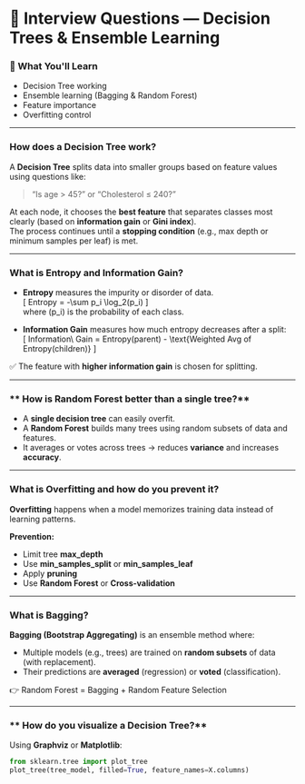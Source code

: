 # 🌳 Interview Questions — Decision Trees & Ensemble Learning

### 🧠 What You'll Learn
- Decision Tree working  
- Ensemble learning (Bagging & Random Forest)  
- Feature importance  
- Overfitting control  

---

### **How does a Decision Tree work?**
A **Decision Tree** splits data into smaller groups based on feature values using questions like:  
> “Is age > 45?” or “Cholesterol ≤ 240?”

At each node, it chooses the **best feature** that separates classes most clearly (based on **information gain** or **Gini index**).  
The process continues until a **stopping condition** (e.g., max depth or minimum samples per leaf) is met.

---

### **What is Entropy and Information Gain?**

- **Entropy** measures the impurity or disorder of data.  
  \[
  Entropy = -\sum p_i \log_2(p_i)
  \]  
  where \(p_i\) is the probability of each class.

- **Information Gain** measures how much entropy decreases after a split:  
  \[
  Information\ Gain = Entropy(parent) - \text{Weighted Avg of Entropy(children)}
  \]

✅ The feature with **higher information gain** is chosen for splitting.

---

### ** How is Random Forest better than a single tree?**
- A **single decision tree** can easily overfit.  
- A **Random Forest** builds many trees using random subsets of data and features.  
- It averages or votes across trees → reduces **variance** and increases **accuracy**.

---

### **What is Overfitting and how do you prevent it?**

**Overfitting** happens when a model memorizes training data instead of learning patterns.

**Prevention:**
- Limit tree **max_depth**
- Use **min_samples_split** or **min_samples_leaf**
- Apply **pruning**
- Use **Random Forest** or **Cross-validation**

---

### **What is Bagging?**

**Bagging (Bootstrap Aggregating)** is an ensemble method where:
- Multiple models (e.g., trees) are trained on **random subsets** of data (with replacement).  
- Their predictions are **averaged** (regression) or **voted** (classification).

👉 Random Forest = Bagging + Random Feature Selection

---

### ** How do you visualize a Decision Tree?**

Using **Graphviz** or **Matplotlib**:

```python
from sklearn.tree import plot_tree
plot_tree(tree_model, filled=True, feature_names=X.columns)
